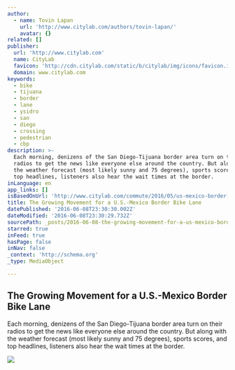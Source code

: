 ```yaml
---
author:
  - name: Tovin Lapan
    url: 'http://www.citylab.com/authors/tovin-lapan/'
    avatar: {}
related: []
publisher:
  url: 'http://www.citylab.com'
  name: CityLab
  favicon: 'http://cdn.citylab.com/static/b/citylab/img/icons/favicon.ico'
  domain: www.citylab.com
keywords:
  - bike
  - tijuana
  - border
  - lane
  - ysidro
  - san
  - diego
  - crossing
  - pedestrian
  - cbp
description: >-
  Each morning, denizens of the San Diego-Tijuana border area turn on their
  radios to get the news like everyone else around the country. But along with
  the weather forecast (most likely sunny and 75 degrees), sports scores, and
  top headlines, listeners also hear the wait times at the border.
inLanguage: en
app_links: []
isBasedOnUrl: 'http://www.citylab.com/commute/2016/05/us-mexico-border-bike-lane/481515/'
title: The Growing Movement for a U.S.-Mexico Border Bike Lane
datePublished: '2016-06-08T23:30:30.002Z'
dateModified: '2016-06-08T23:30:29.732Z'
sourcePath: _posts/2016-06-08-the-growing-movement-for-a-us-mexico-border-bike-lane.md
starred: true
inFeed: true
hasPage: false
inNav: false
_context: 'http://schema.org'
_type: MediaObject

---
```

<article style=""><h1>The Growing Movement for a U.S.-Mexico Border Bike Lane</h1><p>Each morning, denizens of the San Diego-Tijuana border area turn on their radios to get the news like everyone else around the country. But along with the weather forecast (most likely sunny and 75 degrees), sports scores, and top headlines, listeners also hear the wait times at the border.</p><img src="http://cdn.citylab.com/media/img/citylab/2016/05/AP_02040303749/facebook.jpg?1462484340" /></article>